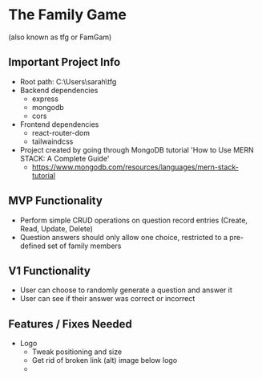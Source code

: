 # The Family Game
(also known as tfg or FamGam)

## Important Project Info
+ Root path: C:\Users\sarah\tfg
+ Backend dependencies
  + express
  + mongodb
  + cors
+ Frontend dependencies
  + react-router-dom
  + tailwaindcss
+ Project created by going through MongoDB tutorial 'How to Use MERN STACK: A Complete Guide'
  + https://www.mongodb.com/resources/languages/mern-stack-tutorial

## MVP Functionality
+ Perform simple CRUD operations on question record entries (Create, Read, Update, Delete)
+ Question answers should only allow one choice, restricted to a pre-defined set of family members

## V1 Functionality
+ User can choose to randomly generate a question and answer it
+ User can see if their answer was correct or incorrect

## Features / Fixes Needed
+ Logo
  + Tweak positioning and size
  + Get rid of broken link (alt) image below logo
  + 
